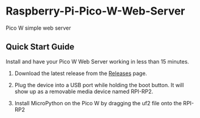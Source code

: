 # Raspberry-Pi-Pico-W-Web-Server
Pico W simple web server 

## Quick Start Guide
Install and have your Pico W Web Server working in less than 15 minutes.

1. Download the latest release from the [Releases](https://github.com/dbisu/pico-ducky/releases) page.

2. Plug the device into a USB port while holding the boot button. It will show up as a removable media device named RPI-RP2.

3. Install MicroPython on the Pico W by dragging the uf2 file onto the RPI-RP2


